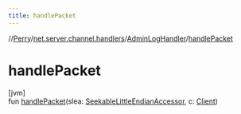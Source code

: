 ```yaml
---
title: handlePacket
---
```

//[Perry](../../../index.html)/[net.server.channel.handlers](../index.html)/[AdminLogHandler](index.html)/[handlePacket](handle-packet.html)



# handlePacket



[jvm]\
fun [handlePacket](handle-packet.html)(slea: [SeekableLittleEndianAccessor](../../tools.data.input/-seekable-little-endian-accessor/index.html), c: [Client](../../client/-client/index.html))




